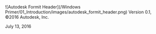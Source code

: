 ![Autodesk Formit Header](/Windows Primer/01_Introduction/images/autodesk_formit_header.png)
Version 0.1, ©2016 Autodesk, Inc.

July 13, 2016



